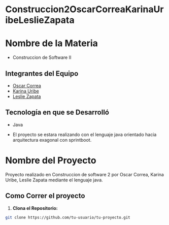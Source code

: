 # Construccion2OscarCorreaKarinaUribeLeslieZapata

# Nombre de la Materia
- Construccion de Software II
## Integrantes del Equipo
- [Oscar Correa](https://github.com/oscardcd)
- [Karina Uribe](https://github.com/KarinaUribe) 
- [Leslie Zapata](https://github.com/lelizapata)
## Tecnología en que se Desarrolló
- Java

- El proyecto se estara realizando con el lenguaje java orientado hacia arquitectura exagonal con sprintboot.

# Nombre del Proyecto
Proyecto realizado en Construccion de software 2 por Oscar Correa, Karina Uribe, Leslie Zapata mediante el lenguaje java. 

## Como Correr el proyecto

1. **Clona el Repositorio:**
```bash
git clone https://github.com/tu-usuario/tu-proyecto.git
